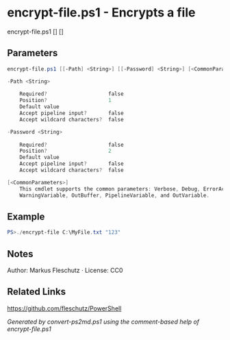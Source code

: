 # encrypt-file.ps1 - Encrypts a file

encrypt-file.ps1 [<Path>] [<Password>]

## Parameters
```powershell
encrypt-file.ps1 [[-Path] <String>] [[-Password] <String>] [<CommonParameters>]

-Path <String>
    
    Required?                    false
    Position?                    1
    Default value                
    Accept pipeline input?       false
    Accept wildcard characters?  false

-Password <String>
    
    Required?                    false
    Position?                    2
    Default value                
    Accept pipeline input?       false
    Accept wildcard characters?  false

[<CommonParameters>]
    This cmdlet supports the common parameters: Verbose, Debug, ErrorAction, ErrorVariable, WarningAction, 
    WarningVariable, OutBuffer, PipelineVariable, and OutVariable.
```

## Example
```powershell
PS>./encrypt-file C:\MyFile.txt "123"
```


## Notes
Author: Markus Fleschutz · License: CC0

## Related Links
https://github.com/fleschutz/PowerShell

*Generated by convert-ps2md.ps1 using the comment-based help of encrypt-file.ps1*
